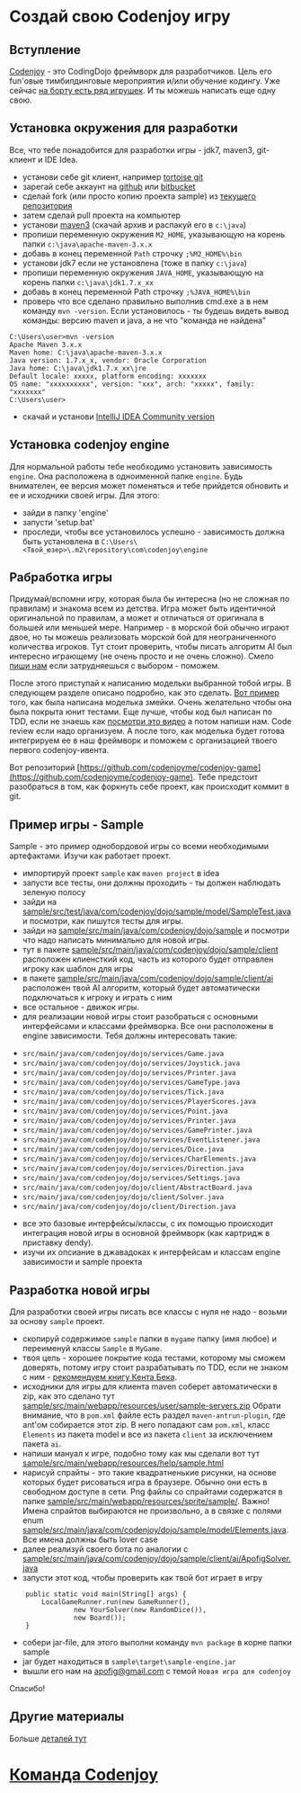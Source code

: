 Создай свою Codenjoy игру
==============

Вступление
--------------
[Codenjoy](http://codenjoy.com) - это CodingDojo фреймворк для разработчиков. Цель его fun'овые
тимбилдинговые мероприятия и/или обучение кодингу.
Уже сейчас [на борту есть ряд игрушек](http://codenjoy.com/codenjoy-contest). 
И ты можешь написать еще одну свою.

Установка окружения для разработки
--------------
Все, что тебе понадобится для разработки игры - jdk7, maven3, git-клиент и IDE Idea.

- установи себе git клиент, например [tortoise git](https://code.google.com/p/tortoisegit/)
- зарегай себе аккаунт на [github](http://github.com) или [bitbucket](http://bitbucket.org)
- сделай fork (или просто копию проекта sample) из [текущего репозитория](https://github.com/codenjoyme/codenjoy-game)
- затем сделай pull проекта на компьютер
- установи [maven3](https://maven.apache.org/download.cgi) (скачай архив и распакуй его в `c:\java`)
- пропиши переменную окружения `M2_HOME`, указывающую на корень папки `c:\java\apache-maven-3.x.x`
- добавь в конец переменной `Path` строчку `;%M2_HOME%\bin`
- установи jdk7 если не установлена (тоже в папку `c:\java`)
- пропиши переменную окружения `JAVA_HOME`, указывающую на корень папки `c:\java\jdk1.7.x_xx`
- добавь в конец переменной Path строчку `;%JAVA_HOME%\bin`
- проверь что все сделано правильно выполнив cmd.exe а в нем команду `mvn -version`.
Если установилось - ты будешь видеть вывод команды: версию maven и java, а не что "команда не найдена"
```
C:\Users\user>mvn -version
Apache Maven 3.x.x
Maven home: C:\java\apache-maven-3.x.x
Java version: 1.7.x_x, vendor: Oracle Corporation
Java home: C:\java\jdk1.7.x_xx\jre
Default locale: xxxxx, platform encoding: xxxxxxx
OS name: "xxxxxxxxxx", version: "xxx", arch: "xxxxx", family: "xxxxxxx"
C:\Users\user>
```
- скачай и установи [IntelliJ IDEA Community version](https://www.jetbrains.com/idea/download/)

Установка codenjoy engine
--------------

Для нормальной работы тебе необходимо установить зависимость `engine`. Она расположена
в одноименной папке `engine`. Будь внимателен, ее версия может поменяться и тебе прийдется
обновить и ее и исходники своей игры. Для этого:

- зайди в папку 'engine'
- запусти 'setup.bat'
- проследи, чтобы все установилось успешно - зависимость должна быть
установлена в `C:\Users\<Твой_юзер>\.m2\repository\com\codenjoy\engine`

Рабработка игры
--------------

Придумай/вспомни игру, которая была бы интересна (но не сложная по правилам) и
знакома всем из детства. Игра может быть идентичной оригинальной по правилам, а может
и отличаться от оригинала в большей или меньшей мере. Например - в морской бой обычно
играют двое, но ты можешь реализовать морской бой для неограниченного количества игроков.
Тут стоит проверить, чтобы писать алгоритм AI был интересно играющему (не очень просто
и не очень сложно). Смело [пиши нам](http://codenjoy.com/portal/?page_id=51)
если затрудняешься с выбором - поможем.

После этого приступай к написанию модельки выбранной тобой игры. В следующем разделе описано подробно,
как это сделать. [Вот пример](http://apofig.blogspot.com/2011/10/9-tdd.html) того, как была
написана моделька змейки. Очень желательно чтобы она была покрыта юнит тестами.
Еще лучше, чтобы код был написан по TDD, если не знаешь как [посмотри это видео](https://vimeo.com/54862036)
а потом напиши нам. Code review если надо организуем. А после того, как моделька
будет готова интегрируем ее в наш фреймворк и поможем с организацией твоего первого
codenjoy-ивента.

Вот репозиторий [https://github.com/codenjoyme/codenjoy-game](https://github.com/codenjoyme/codenjoy-game).
Тебе предстоит разобраться в том, как форкнуть себе проект, как происходит коммит в git.

Пример игры - Sample
--------------

Sample - это пример однобордовой игры со всеми необходимыми артефактами. Изучи как работает проект.

- импортируй проект `sample` как `maven project` в idea
- запусти все тесты, они должны проходить - ты должен наблюдать зеленую полосу
- зайди на [sample/src/test/java/com/codenjoy/dojo/sample/model/SampleTest.java](https://github.com/codenjoyme/codenjoy-game/blob/master/sample/src/test/java/com/codenjoy/dojo/sample/model/SampleTest.java)
и посмотри, как пишутся тесты для игры.
- зайди на [sample/src/main/java/com/codenjoy/dojo/sample](https://github.com/codenjoyme/codenjoy-game/blob/master/sample/src/main/java/com/codenjoy/dojo/sample)
и посмотри что надо написать минимально для новой игры.
- тут в пакете [sample/src/main/java/com/codenjoy/dojo/sample/client](https://github.com/codenjoyme/codenjoy-game/blob/master/sample/src/main/java/com/codenjoy/dojo/sample/client)
расположен клиенсткий код, часть из которого будет отправлен игроку как шаблон для игры
- в пакете [sample/src/main/java/com/codenjoy/dojo/sample/client/ai](https://github.com/codenjoyme/codenjoy-game/blob/master/sample/src/main/java/com/codenjoy/dojo/sample/client/ai)
расположен твой AI алгоритм, который будет автоматически подключаться к игроку и играть с ним
- все остальное - движок игры.
- для реализации новой игры стоит разобраться с основными интерфейсами и классами фреймворка.
Все они расположены в engine зависимости. Тебя должны интересовать такие:
* `src/main/java/com/codenjoy/dojo/services/Game.java`
* `src/main/java/com/codenjoy/dojo/services/Joystick.java`
* `src/main/java/com/codenjoy/dojo/services/Printer.java`
* `src/main/java/com/codenjoy/dojo/services/GameType.java`
* `src/main/java/com/codenjoy/dojo/services/Tick.java`
* `src/main/java/com/codenjoy/dojo/services/PlayerScores.java`
* `src/main/java/com/codenjoy/dojo/services/Point.java`
* `src/main/java/com/codenjoy/dojo/services/Printer.java`
* `src/main/java/com/codenjoy/dojo/services/GamePrinter.java`
* `src/main/java/com/codenjoy/dojo/services/EventListener.java`
* `src/main/java/com/codenjoy/dojo/services/Dice.java`
* `src/main/java/com/codenjoy/dojo/services/CharElements.java`
* `src/main/java/com/codenjoy/dojo/services/Direction.java`
* `src/main/java/com/codenjoy/dojo/services/Settings.java`
* `src/main/java/com/codenjoy/dojo/client/AbstractBoard.java`
* `src/main/java/com/codenjoy/dojo/client/Solver.java`
* `src/main/java/com/codenjoy/dojo/client/Direction.java`
- все это базовые интерфейсы/классы, с их помощью происходит интеграция новой игры в
основной фреймворк (как картридж в приставку dendy).
- изучи их опсиание в джавадоках к интерфейсам и классам engine зависимости и sample проекта

Разработка новой игры
--------------

Для разработки своей игры писать все классы с нуля не надо - возьми за основу `sample` проект.

- скопируй содержимое `sample` папки в `mygame` папку (имя любое) и переименуй классы `Sample` в `MyGame`.
- твоя цель - хорошее покрытие кода тестами, которому мы сможем доверять,
потому игру стоит разрабатывать по TDD, если не знаком с ним -
[рекомендуем книгу Кента Бека](http://www.ozon.ru/context/detail/id/1501671/).
- исходники для игры для клиента maven соберет автоматически в zip, как это сделано тут
[sample/src/main/webapp/resources/user/sample-servers.zip](https://github.com/codenjoyme/codenjoy-game/blob/master/sample/src/main/webapp/resources/user)
Обрати внимание, что в `pom.xml` файле есть раздел `maven-antrun-plugin`,
где ant'ом собирается этот zip. В него попадают сам `pom.xml`,
класс `Elements` из пакета model и все из пакета `client` за исключением пакета `ai`.
- напиши мануал к игре, подобно тому как мы сделали вот тут
[sample/src/main/webapp/resources/help/sample.html](https://github.com/codenjoyme/codenjoy-game/blob/master/sample/src/main/webapp/resources/help/sample.html)
- нарисуй спрайты - это такие квадратненькие рисунки, на основе которых будет
рисоваться игра в браузере. Обычно они есть в свободном доступе в сети.
Png файлы со спрайтами содержатся в папке [sample/src/main/webapp/resources/sprite/sample/](https://github.com/codenjoyme/codenjoy-game/blob/master/sample/src/main/webapp/resources/sprite/sample).
Важно! Имена спрайтов выбираются не произвольно, а в связке с полями enum
[sample/src/main/java/com/codenjoy/dojo/sample/model/Elements.java](https://github.com/codenjoyme/codenjoy-game/blob/master/sample/src/main/java/com/codenjoy/dojo/sample/model/Elements.java).
Все имена должны быть lover case
- далее реализуй своего бота по аналогии с [sample/src/main/java/com/codenjoy/dojo/sample/client/ai/ApofigSolver.java](https://github.com/codenjoyme/codenjoy-game/blob/master/sample/src/main/java/com/codenjoy/dojo/sample/client/ai/ApofigSolver.java)
- запусти этот код, чтобы проверить как твой бот играет в игру
```
    public static void main(String[] args) {
        LocalGameRunner.run(new GameRunner(),
                new YourSolver(new RandomDice()),
                new Board());
    }
```
- собери jar-file, для этого выполни команду `mvn package` в корне папки sample
- jar будет находиться в `sample\target\sample-engine.jar`
- вышли его нам на [apofig@gmail.com](mailto:apofig@gmail.com) с темой `Новая игра для codenjoy`

Спасибо!

Другие материалы
--------------
Больше [деталей тут](https://github.com/codenjoyme/codenjoy)

[Команда Codenjoy](http://codenjoy.com/portal/?page_id=51)
===========